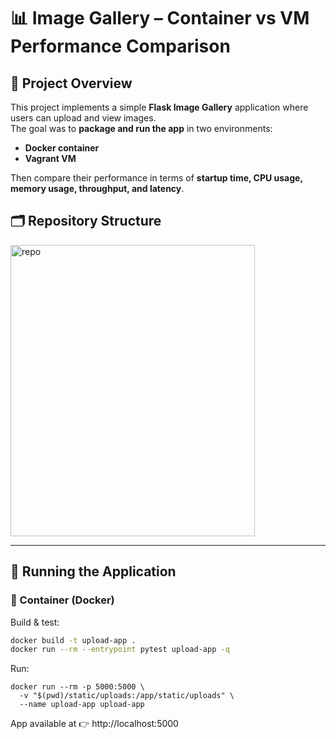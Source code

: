 # 📊 Image Gallery – Container vs VM Performance Comparison

## 📌 Project Overview
This project implements a simple **Flask Image Gallery** application where users can upload and view images.  
The goal was to **package and run the app** in two environments:  
- **Docker container**  
- **Vagrant VM**  

Then compare their performance in terms of **startup time, CPU usage, memory usage, throughput, and latency**.


## 🗂️ Repository Structure
<img width="391" height="466" alt="repo" src="https://github.com/user-attachments/assets/d23b3e6e-cb84-44f4-9061-1cab49f491dd" />


---

## 🚀 Running the Application

### 🔹 Container (Docker)
Build & test:
```bash
docker build -t upload-app .
docker run --rm --entrypoint pytest upload-app -q
```
Run:
```
docker run --rm -p 5000:5000 \
  -v "$(pwd)/static/uploads:/app/static/uploads" \
  --name upload-app upload-app
```
App available at 👉 http://localhost:5000




